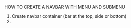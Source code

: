 HOW TO CREATE A NAVBAR WITH MENU AND SUBMENU

1. Create navbar container (bar at the top, side or bottom)
2.
